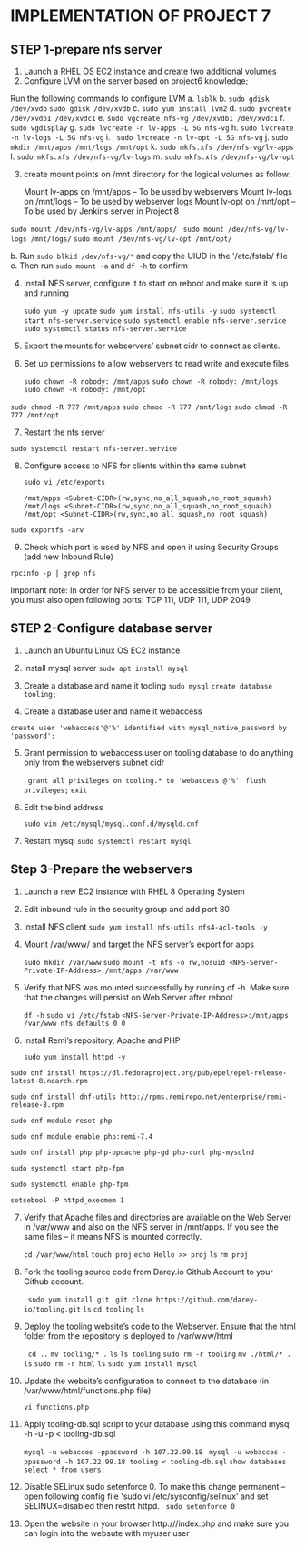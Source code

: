 # IMPLEMENTATION OF PROJECT 7

## STEP 1-prepare nfs server
1. Launch a RHEL OS EC2 instance and create two additional volumes
2. Configure LVM on the server based on project6 knowledge;

Run the following commands to configure LVM
a. `lsblk`
b. `sudo gdisk /dev/xvdb`   `sudo gdisk /dev/xvdb`
c. `sudo yum install lvm2`
d. `sudo pvcreate /dev/xvdb1 /dev/xvdc1`
e. `sudo vgcreate nfs-vg /dev/xvdb1 /dev/xvdc1`
f. `sudo vgdisplay`
g. `sudo lvcreate -n lv-apps -L 5G nfs-vg`
h. `sudo lvcreate -n lv-logs -L 5G nfs-vg`
i. ` sudo lvcreate -n lv-opt -L 5G nfs-vg`
j. `sudo mkdir /mnt/apps /mnt/logs /mnt/opt`
k. `sudo mkfs.xfs /dev/nfs-vg/lv-apps`
l. `sudo mkfs.xfs /dev/nfs-vg/lv-logs`
m. `sudo mkfs.xfs /dev/nfs-vg/lv-opt`

3. create mount points on /mnt directory for the logical volumes as follow:
   
   Mount lv-apps on /mnt/apps – To be used by webservers
Mount lv-logs on /mnt/logs – To be used by webserver logs
Mount lv-opt on /mnt/opt – To be used by Jenkins server in Project 8

`sudo mount /dev/nfs-vg/lv-apps /mnt/apps/`
` sudo mount /dev/nfs-vg/lv-logs /mnt/logs/`
`sudo mount /dev/nfs-vg/lv-opt /mnt/opt/`

b. Run `sudo blkid /dev/nfs-vg/*` and copy the UIUD in the '/etc/fstab/ file
c. Then run `sudo mount -a` and `df -h` to confirm

4. Install NFS server, configure it to start on reboot and make sure it is up and running

    `sudo yum -y update`
`sudo yum install nfs-utils -y`
`sudo systemctl start nfs-server.service`
`sudo systemctl enable nfs-server.service`
`sudo systemctl status nfs-server.service`

5. Export the mounts for webservers’ subnet cidr to connect as clients.

6. Set up permissions to allow webservers to read write and execute files

   `sudo chown -R nobody: /mnt/apps`
`sudo chown -R nobody: /mnt/logs`
`sudo chown -R nobody: /mnt/opt`

`sudo chmod -R 777 /mnt/apps`
`sudo chmod -R 777 /mnt/logs`
`sudo chmod -R 777 /mnt/opt`

7. Restart the nfs server
  
  `sudo systemctl restart nfs-server.service`

8. Configure access to NFS for clients within the same subnet

   `sudo vi /etc/exports`

   `/mnt/apps <Subnet-CIDR>(rw,sync,no_all_squash,no_root_squash)`
`/mnt/logs <Subnet-CIDR>(rw,sync,no_all_squash,no_root_squash)`
`/mnt/opt <Subnet-CIDR>(rw,sync,no_all_squash,no_root_squash)`

`sudo exportfs -arv`

9. Check which port is used by NFS and open it using Security Groups (add new Inbound Rule)

`rpcinfo -p | grep nfs`

Important note: In order for NFS server to be accessible from your client, you must also open following ports: TCP 111, UDP 111, UDP 2049



## STEP 2-Configure database server

1. Launch an Ubuntu Linux OS EC2 instance
2. Install mysql server
   `sudo apt install mysql`

3. Create a database and name it tooling
    `sudo mysql`
    `create database tooling;`

4. Create a database user and name it webaccess

  `create user 'webaccess'@'%' identified with mysql_native_password by 'password'; `

5. Grant permission to webaccess user on tooling database to do anything only from the webservers subnet cidr

     ` grant all privileges on tooling.* to 'webaccess'@'%'`
     ` flush privileges;`
     `exit`

6. Edit the bind address
    
    `sudo vim /etc/mysql/mysql.conf.d/mysqld.cnf`

7. Restart mysql
     `sudo systemctl restart mysql`



## Step 3-Prepare the webservers
1. Launch a new EC2 instance with RHEL 8 Operating System
2. Edit inbound rule in the security group and add port 80
3. Install NFS client
   `sudo yum install nfs-utils nfs4-acl-tools -y`
4. Mount /var/www/ and target the NFS server’s export for apps

    `sudo mkdir /var/www`
    `sudo mount -t nfs -o rw,nosuid <NFS-Server-Private-IP-Address>:/mnt/apps /var/www`

5. Verify that NFS was mounted successfully by running df -h. Make sure that the changes will persist on Web Server after reboot

     `df -h`
     `sudo vi /etc/fstab`
     `<NFS-Server-Private-IP-Address>:/mnt/apps /var/www nfs defaults 0 0`


6. Install Remi’s repository, Apache and PHP

   
   `sudo yum install httpd -y`

`sudo dnf install https://dl.fedoraproject.org/pub/epel/epel-release-latest-8.noarch.rpm`

`sudo dnf install dnf-utils http://rpms.remirepo.net/enterprise/remi-release-8.rpm`

`sudo dnf module reset php`

`sudo dnf module enable php:remi-7.4`

`sudo dnf install php php-opcache php-gd php-curl php-mysqlnd`

`sudo systemctl start php-fpm`

`sudo systemctl enable php-fpm`

`setsebool -P httpd_execmem 1`


7. Verify that Apache files and directories are available on the Web Server in /var/www and also on the NFS server in /mnt/apps. If you see the same files – it means NFS is mounted correctly.

    `cd /var/www/html`
    `touch proj`
    `echo Hello >> proj`
    `ls`
    `rm proj`


8. Fork the tooling source code from Darey.io Github Account to your Github account.
    

    ` sudo yum install git`
    ` git clone https://github.com/darey-io/tooling.git`
    `ls`
    `cd tooling`
    `ls`


9. Deploy the tooling website’s code to the Webserver. Ensure that the html folder from the repository is deployed to /var/www/html

    ` cd ..`
    `mv tooling/* .`
    `ls`
    `ls tooling`
    `sudo rm -r tooling`
    `mv ./html/* .`
    `ls`
    `sudo rm -r html`
    `ls`
    `sudo yum install mysql`

10. Update the website’s configuration to connect to the database (in /var/www/html/functions.php file)
    
    `vi functions.php`

11. Apply tooling-db.sql script to your database using this command mysql -h <databse-private-ip> -u <db-username> -p <db-pasword> < tooling-db.sql
    
    `mysql -u webacces -ppassword -h 107.22.99.18`
    ` mysql -u webacces -ppassword -h 107.22.99.18 tooling < tooling-db.sql`
    `show databases`
    `select * from users;`

12. Disable SELinux sudo setenforce 0. To make this change permanent – open following config file 'sudo vi /etc/sysconfig/selinux' and set SELINUX=disabled then restrt httpd.
    ` sudo setenforce 0`


13. Open the website in your browser http://<Web-Server-Public-IP-Address-or-Public-DNS-Name>/index.php and make sure you can login into the websute with myuser user
    